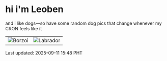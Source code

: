 # hi i'm Leoben

and i like dogs—so have some random dog pics that change whenever my CRON feels like it

|  |  |
|--------|----------|
| ![Borzoi](https://random-dog-vercel.vercel.app/api/random-borzoi?v=1757576913) | ![Labrador](https://random-dog-vercel.vercel.app/api/random-labrador?v=1757576913) |

Last updated: 2025-09-11 15:48 PHT
